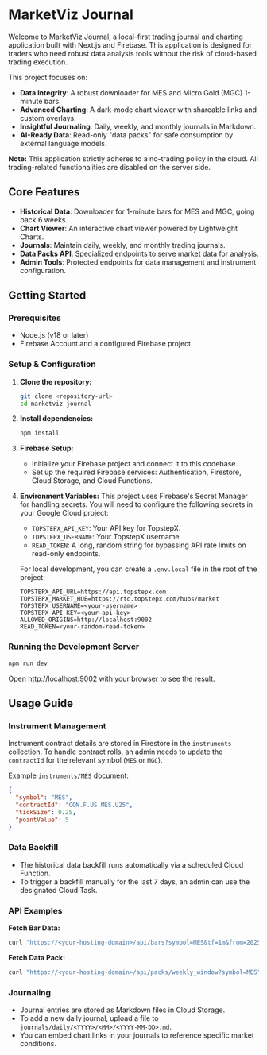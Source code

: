 # MarketViz Journal

Welcome to MarketViz Journal, a local-first trading journal and charting application built with Next.js and Firebase. This application is designed for traders who need robust data analysis tools without the risk of cloud-based trading execution.

This project focuses on:
- **Data Integrity**: A robust downloader for MES and Micro Gold (MGC) 1-minute bars.
- **Advanced Charting**: A dark-mode chart viewer with shareable links and custom overlays.
- **Insightful Journaling**: Daily, weekly, and monthly journals in Markdown.
- **AI-Ready Data**: Read-only "data packs" for safe consumption by external language models.

**Note:** This application strictly adheres to a no-trading policy in the cloud. All trading-related functionalities are disabled on the server side.

## Core Features

- **Historical Data**: Downloader for 1-minute bars for MES and MGC, going back 6 weeks.
- **Chart Viewer**: An interactive chart viewer powered by Lightweight Charts.
- **Journals**: Maintain daily, weekly, and monthly trading journals.
- **Data Packs API**: Specialized endpoints to serve market data for analysis.
- **Admin Tools**: Protected endpoints for data management and instrument configuration.

## Getting Started

### Prerequisites

- Node.js (v18 or later)
- Firebase Account and a configured Firebase project

### Setup & Configuration

1.  **Clone the repository:**
    ```bash
    git clone <repository-url>
    cd marketviz-journal
    ```

2.  **Install dependencies:**
    ```bash
    npm install
    ```

3.  **Firebase Setup:**
    - Initialize your Firebase project and connect it to this codebase.
    - Set up the required Firebase services: Authentication, Firestore, Cloud Storage, and Cloud Functions.

4.  **Environment Variables:**
    This project uses Firebase's Secret Manager for handling secrets. You will need to configure the following secrets in your Google Cloud project:
    - `TOPSTEPX_API_KEY`: Your API key for TopstepX.
    - `TOPSTEPX_USERNAME`: Your TopstepX username.
    - `READ_TOKEN`: A long, random string for bypassing API rate limits on read-only endpoints.

    For local development, you can create a `.env.local` file in the root of the project:
    ```
    TOPSTEPX_API_URL=https://api.topstepx.com
    TOPSTEPX_MARKET_HUB=https://rtc.topstepx.com/hubs/market
    TOPSTEPX_USERNAME=<your-username>
    TOPSTEPX_API_KEY=<your-api-key>
    ALLOWED_ORIGINS=http://localhost:9002
    READ_TOKEN=<your-random-read-token>
    ```

### Running the Development Server

```bash
npm run dev
```

Open [http://localhost:9002](http://localhost:9002) with your browser to see the result.

## Usage Guide

### Instrument Management

Instrument contract details are stored in Firestore in the `instruments` collection. To handle contract rolls, an admin needs to update the `contractId` for the relevant symbol (`MES` or `MGC`).

Example `instruments/MES` document:
```json
{
  "symbol": "MES",
  "contractId": "CON.F.US.MES.U25",
  "tickSize": 0.25,
  "pointValue": 5
}
```

### Data Backfill

- The historical data backfill runs automatically via a scheduled Cloud Function.
- To trigger a backfill manually for the last 7 days, an admin can use the designated Cloud Task.

### API Examples

**Fetch Bar Data:**
```bash
curl "https://<your-hosting-domain>/api/bars?symbol=MES&tf=1m&from=2025-08-01T00:00:00Z&to=2025-09-17T23:59:59Z"
```

**Fetch Data Pack:**
```bash
curl "https://<your-hosting-domain>/api/packs/weekly_window?symbol=MES"
```

### Journaling

- Journal entries are stored as Markdown files in Cloud Storage.
- To add a new daily journal, upload a file to `journals/daily/<YYYY>/<MM>/<YYYY-MM-DD>.md`.
- You can embed chart links in your journals to reference specific market conditions.
